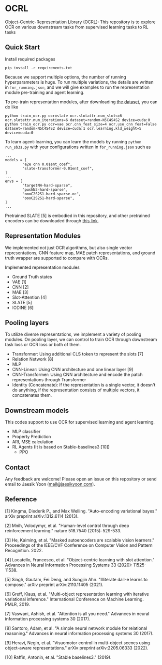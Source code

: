 # OCRL
Object-Centric-Representation Library (OCRL): This repository is to explore OCR on various downstream tasks from supervised learning tasks to RL tasks

## Quick Start
Install required packages
```
pip install -r requirements.txt
```

Because we support multiple options, the number of running hyperparameters is huge. To run multiple variations, the details are written in `for_running.json`, and we will give examples to run the representation module pre-training and agent learning.

To pre-train representation modules, after downloading [the dataset](https://www.dropbox.com/home/works/research/ocrl/datasets), you can do like
```
python train_ocr.py ocr=slate ocr.slotattr.num_slots=6 ocr.slotattr.num_iterations=6 dataset=random-N5C4S4S2 device=cuda:0
python train_ocr.py ocr=vae ocr.cnn_feat_size=4 ocr.use_cnn_feat=False dataset=random-N5C4S4S2 device=cuda:1 ocr.learning.kld_weight=5 device=cuda:0
```

To learn agent-learning, you can learn the models by running `python run_sb3s.py` with your configurations written in `for_running.json` such as
```
...
models = [
        "e2e cnn 0.01ent_coef",
        "slate-transformer-0.01ent_coef",
]
...
envs = [
        "targetN4-hard-sparse",
        "pushN3-hard-sparse",
        "oooC2S2S1-hard-sparse-oc",
        "oooC2S2S1-hard-sparse",
]
...
```
Pretrained SLATE [5] is embodied in this repository, and other pretrained encoders can be downloaded through [this link](https://www.dropbox.com/home/works/research/ocrl/pretrained_encoders).

## Representation Modules
We implemented not just OCR algorithms, but also single vector representations, CNN feature map, MAE patch representations, and ground truth wrapper are supported to compare with OCRs.

Implemented representation modules
- Ground Truth states
- VAE [1]
- CNN [2]
- MAE [3]
- Slot-Attention [4]
- SLATE [5]
- IODINE [6]

## Pooling layers
To utilize diverse representations, we implement a variety of pooling modules. On pooling layer, we can control to train OCR through downstream task loss or OCR loss or both of them.

- Transformer: Using additional CLS token to represent the slots [7]
- Relation Network [8]
- MLP
- CNN-Linear: Using CNN architecture and one linear layer [9]
- CNN-Transformer: Using CNN architecture and encode the patch representations through Transformer
- Identity (Concatenate): If the representation is a single vector, it doesn't do anything, if the representation consists of multiple vectors, it concatenates them.

## Downstream models
This codes support to use OCR for supervised learning and agent learning.

- MLP classifier
- Property Prediction
- ARI, MSE calculation
- RL Agents (It is based on Stable-baselines3 [10])
    - PPO

## Contact
Any feedback are welcome! Please open an issue on this repository or send email to Jaesik Yoon (mail@jaesikyoon.com).

## Reference

[1] Kingma, Diederik P., and Max Welling. "Auto-encoding variational bayes." arXiv preprint arXiv:1312.6114 (2013).

[2] Mnih, Volodymyr, et al. "Human-level control through deep reinforcement learning." nature 518.7540 (2015): 529-533.

[3] He, Kaiming, et al. "Masked autoencoders are scalable vision learners." Proceedings of the IEEE/CVF Conference on Computer Vision and Pattern Recognition. 2022.

[4] Locatello, Francesco, et al. "Object-centric learning with slot attention." Advances in Neural Information Processing Systems 33 (2020): 11525-11538.

[5] Singh, Gautam, Fei Deng, and Sungjin Ahn. "Illiterate dall-e learns to compose." arXiv preprint arXiv:2110.11405 (2021).

[6] Greff, Klaus, et al. "Multi-object representation learning with iterative variational inference." International Conference on Machine Learning. PMLR, 2019.

[7] Vaswani, Ashish, et al. "Attention is all you need." Advances in neural information processing systems 30 (2017).

[8] Santoro, Adam, et al. "A simple neural network module for relational reasoning." Advances in neural information processing systems 30 (2017).

[9] Heravi, Negin, et al. "Visuomotor control in multi-object scenes using object-aware representations." arXiv preprint arXiv:2205.06333 (2022).

[10] Raffin, Antonin, et al. "Stable baselines3." (2019).
